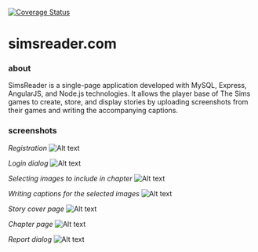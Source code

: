 [![Coverage Status](https://coveralls.io/repos/jnhallquist/simsreader/badge.svg?branch=master)](https://coveralls.io/r/jnhallquist/simsreader?branch=master)

# simsreader.com
### about
SimsReader is a single-page application developed with MySQL, Express, AngularJS, and Node.js technologies. It allows the player base of The Sims games to create, store, and display stories by uploading screenshots from their games and writing the accompanying captions.

### screenshots

*Registration*
![Alt text](http://i.imgur.com/u8VjLrQ.png)


*Login dialog*
![Alt text](http://imgur.com/EcZoIfb.png)


*Selecting images to include in chapter*
![Alt text](http://imgur.com/wGwEuHV)


*Writing captions for the selected images*
![Alt text](http://imgur.com/Ey0Pj5L)


*Story cover page*
![Alt text](http://imgur.com/PBfcJq8)


*Chapter page*
![Alt text](http://imgur.com/oDZKLmt)


*Report dialog*
![Alt text](http://imgur.com/xYYQlLE)
